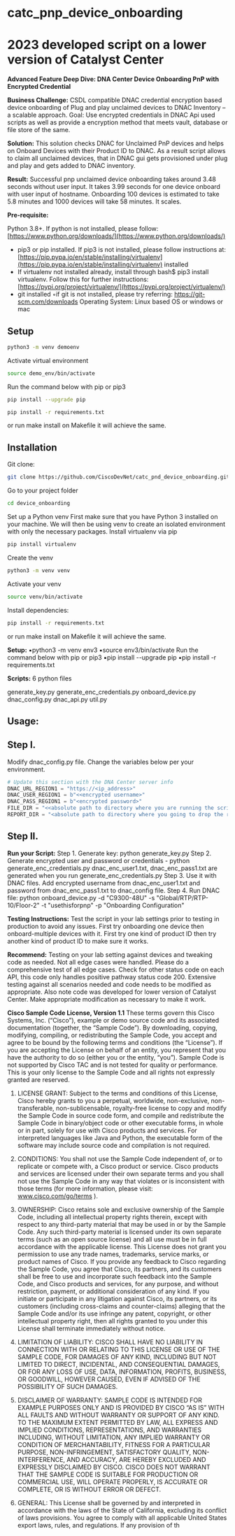 # catc_pnp_device_onboarding  
# 2023 developed script on a lower version of Catalyst Center
**Advanced Feature Deep Dive: DNA Center Device Onboarding PnP with Encrypted Credential**

**Business Challenge:** CSDL compatible DNAC credential encryption based device onboarding of Plug and play unclaimed devices to DNAC Inventory – a scalable approach. Goal: Use encrypted credentials in DNAC Api used scripts as well as provide a encryption method that meets vault, database or file store of the same.

**Solution:** This solution checks DNAC for Unclaimed PnP devices and helps on Onboard Devices with their Product ID to DNAC. As a result script allows to claim all unclaimed devices, that in DNAC gui gets provisioned under plug and play and gets added to DNAC inventory.

**Result:** Successful pnp unclaimed device onboarding takes around 3.48 seconds without user input. It takes 3.99 seconds for one device onboard with user input of hostname. Onboarding 100 devices is estimated to take 5.8 minutes and 1000 devices will take 58 minutes. It scales.

**Pre-requisite:**

Python 3.8+. If python is not installed, please follow: [https://www.python.org/downloads/](https://www.python.org/downloads/)
* pip3 or pip installed. If pip3 is not installed, please follow instructions at: 
[https://pip.pypa.io/en/stable/installing/virtualenv](https://pip.pypa.io/en/stable/installing/virtualenv) installed
* If virtualenv not installed already, install through bash$ pip3 install virtualenv. Follow this for further 
instructions: [https://pypi.org/project/virtualenv/](https://pypi.org/project/virtualenv/)
* git installed ◦if git is not installed, please try referring: https://git-scm.com/downloads
Operating System: Linux based OS or windows or mac

## Setup

```bash
python3 -m venv demoenv
```
Activate virtual environment

```bash
source demo_env/bin/activate
```

Run the command below with pip or pip3

```bash
pip install --upgrade pip
```

```bash
pip install -r requirements.txt
```

or run make install on Makefile it will achieve the same.

## Installation

Git clone: 
```bash
git clone https://github.com/CiscoDevNet/catc_pnd_device_onboarding.git
```

Go to your project folder

```bash
cd device_onboarding
```
Set up a Python venv First make sure that you have Python 3 installed on your machine. We will then be using venv to create an isolated environment with only the necessary packages.
Install virtualenv via pip

```bash
pip install virtualenv
```

Create the venv
```bash
python3 -m venv venv
```
Activate your venv

```bash
source venv/bin/activate
```

Install dependencies: 

```bash
pip install -r requirements.txt 
```
or run make install on Makefile it will achieve the same.

**Setup:** ▪python3 -m venv env3 ▪source env3/bin/activate Run the command below with pip or pip3 ▪pip install --upgrade pip ▪pip install -r requirements.txt

**Scripts:** 6 python files

generate_key.py
generate_enc_credentials.py
onboard_device.py
dnac_config.py
dnac_api.py
util.py

## Usage:

## Step I. 

Modify dnac_config.py file. Change the variables below per your environment.

```python
# Update this section with the DNA Center server info
DNAC_URL_REGION1 = "https://<ip_address>"
DNAC_USER_REGION1 = b"<<encrypted username>"
DNAC_PASS_REGION1 = b"<encrypted password>"
FILE_DIR = "<<absolute path to directory where you are running the script from>>"
REPORT_DIR = "<absolute path to directory where you going to drop the reports created to>>/report"
```

## Step II. 
**Run your Script:** 
Step 1. Generate key: python generate_key.py 
Step 2. Generate encrypted user and password or credentials - python generate_enc_credentials.py dnac_enc_user1.txt, dnac_enc_pass1.txt are generated when you run generate_enc_credentials.py 
Step 3. Use it with DNAC files. Add encrypted username from dnac_enc_user1.txt and password from dnac_enc_pass1.txt to dnac_config file. 
Step 4. Run DNAC file: python onboard_device.py -d "C9300-48U" -s "Global/RTP/RTP-10/Floor-2" -t "usethisforpnp" -p "Onboarding Configuration"

**Testing Instructions:** Test the script in your lab settings prior to testing in production to avoid any issues. First try onboarding one device then onboard-multiple devices with it. First try one kind of product ID then try another kind of product ID to make sure it works.

**Recommend:** Testing on your lab setting against devices and tweaking code as needed. Not all edge cases were handled. Please do a comprehensive test of all edge cases. Check for other status code on each API, this code only handles positive pathway status code 200. Extensive testing against all scenarios needed and code needs to be modified as appropriate. Also note code was developed for lower version of Catalyst Center. Make appropriate modification as necessary to make it work. 

**Cisco Sample Code License, Version 1.1**
These terms govern this Cisco Systems, Inc. (“Cisco”), example or demo source code and its associated documentation (together, the “Sample Code”). By downloading, copying, modifying, compiling, or redistributing the Sample Code, you accept and agree to be bound by the following terms and conditions (the “License”). If you are accepting the License on behalf of an entity, you represent that you have the authority to do so (either you or the entity, “you”). Sample Code is not supported by Cisco TAC and is not tested for quality or performance. This is your only license to the Sample Code and all rights not expressly granted are reserved.

1. LICENSE GRANT: Subject to the terms and conditions of this License, Cisco hereby grants to you a perpetual, worldwide, non-exclusive, non-transferable, non-sublicensable, royalty-free license to copy and modify the Sample Code in source code form, and compile and redistribute the Sample Code in binary/object code or other executable forms, in whole or in part, solely for use with Cisco products and services. For interpreted languages like Java and Python, the executable form of the software may include source code and compilation is not required.

2. CONDITIONS: You shall not use the Sample Code independent of, or to replicate or compete with, a Cisco product or service. Cisco products and services are licensed under their own separate terms and you shall not use the Sample Code in any way that violates or is inconsistent with those terms (for more information, please visit: www.cisco.com/go/terms ).

3. OWNERSHIP: Cisco retains sole and exclusive ownership of the Sample Code, including all intellectual property rights therein, except with respect to any third-party material that may be used in or by the Sample Code. Any such third-party material is licensed under its own separate terms (such as an open source license) and all use must be in full accordance with the applicable license. This License does not grant you permission to use any trade names, trademarks, service marks, or product names of Cisco. If you provide any feedback to Cisco regarding the Sample Code, you agree that Cisco, its partners, and its customers shall be free to use and incorporate such feedback into the Sample Code, and Cisco products and services, for any purpose, and without restriction, payment, or additional consideration of any kind. If you initiate or participate in any litigation against Cisco, its partners, or its customers (including cross-claims and counter-claims) alleging that the Sample Code and/or its use infringe any patent, copyright, or other intellectual property right, then all rights granted to you under this License shall terminate immediately without notice.

4. LIMITATION OF LIABILITY: CISCO SHALL HAVE NO LIABILITY IN CONNECTION WITH OR RELATING TO THIS LICENSE OR USE OF THE SAMPLE CODE, FOR DAMAGES OF ANY KIND, INCLUDING BUT NOT LIMITED TO DIRECT, INCIDENTAL, AND CONSEQUENTIAL DAMAGES, OR FOR ANY LOSS OF USE, DATA, INFORMATION, PROFITS, BUSINESS, OR GOODWILL, HOWEVER CAUSED, EVEN IF ADVISED OF THE POSSIBILITY OF SUCH DAMAGES.

6. DISCLAIMER OF WARRANTY: SAMPLE CODE IS INTENDED FOR EXAMPLE PURPOSES ONLY AND IS PROVIDED BY CISCO “AS IS” WITH ALL FAULTS AND WITHOUT WARRANTY OR SUPPORT OF ANY KIND. TO THE MAXIMUM EXTENT PERMITTED BY LAW, ALL EXPRESS AND IMPLIED CONDITIONS, REPRESENTATIONS, AND WARRANTIES INCLUDING, WITHOUT LIMITATION, ANY IMPLIED WARRANTY OR CONDITION OF MERCHANTABILITY, FITNESS FOR A PARTICULAR PURPOSE, NON-INFRINGEMENT, SATISFACTORY QUALITY, NON-INTERFERENCE, AND ACCURACY, ARE HEREBY EXCLUDED AND EXPRESSLY DISCLAIMED BY CISCO. CISCO DOES NOT WARRANT THAT THE SAMPLE CODE IS SUITABLE FOR PRODUCTION OR COMMERCIAL USE, WILL OPERATE PROPERLY, IS ACCURATE OR COMPLETE, OR IS WITHOUT ERROR OR DEFECT.

7. GENERAL: This License shall be governed by and interpreted in accordance with the laws of the State of California, excluding its conflict of laws provisions. You agree to comply with all applicable United States export laws, rules, and regulations. If any provision of th
